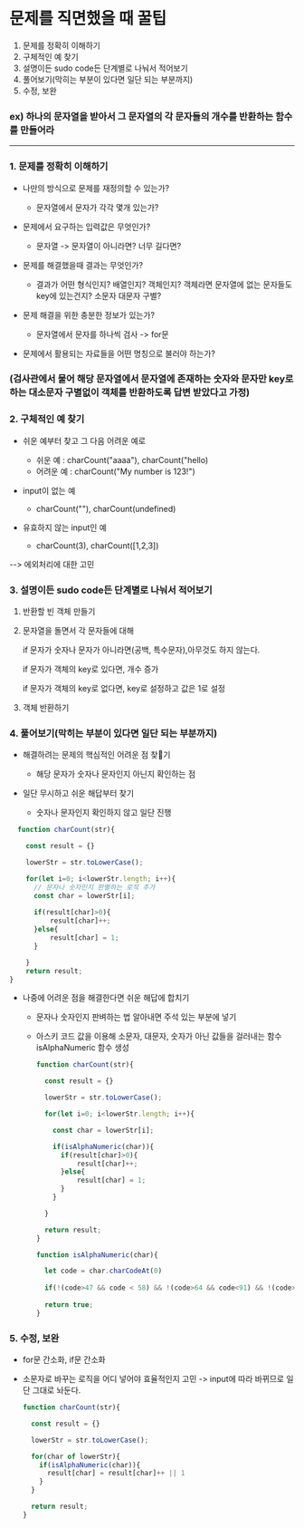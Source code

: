 # 문제를 직면했을 때 꿀팁

  1. 문제를 정확히 이해하기
  2. 구체적인 예 찾기
  3. 설명이든 sudo code든 단계별로 나눠서 적어보기
  4. 풀어보기(막히는 부분이 있다면 일단 되는 부분까지)
  5. 수정, 보완


### ex) 하나의 문자열을 받아서 그 문자열의 각 문자들의 개수를 반환하는 함수를 만들어라

<hr/>

### 1. 문제를 정확히 이해하기

* 나만의 방식으로 문제를 재정의할 수 있는가?
  * 문자열에서 문자가 각각 몇개 있는가?

* 문제에서 요구하는 입력값은 무엇인가?
  * 문자열 -> 문자열이 아니라면? 너무 길다면? 

* 문제를 해결했을때 결과는 무엇인가?
  * 결과가 어떤 형식인지? 배열인지? 객체인지? 객체라면 문자열에 없는 문자들도 key에 있는건지? 소문자 대문자 구별?

* 문제 해결을 위한 충분한 정보가 있는가?
  * 문자열에서 문자를 하나씩 검사 -> for문 

* 문제에서 활용되는 자료들을 어떤 명칭으로 불러야 하는가?

### (검사관에서 물어 해당 문자열에서 문자열에 존재하는 숫자와 문자만 key로 하는 대소문자 구별없이 객체를 반환하도록 답변 받았다고 가정)

### 2. 구체적인 예 찾기

* 쉬운 예부터 찾고 그 다음 어려운 예로
  * 쉬운 예 : charCount("aaaa"), charCount("hello)
  * 어려운 예 : charCount("My number is 123!")

* input이 없는 예
  * charCount(""), charCount(undefined)

* 유효하지 않는 input인 예
  * charCount(3), charCount([1,2,3])

--> 에외처리에 대한 고민

### 3. 설명이든 sudo code든 단계별로 나눠서 적어보기

1. 반환할 빈 객체 만들기

2. 문자열을 돌면서 각 문자들에 대해

    if 문자가 숫자나 문자가 아니라면(공백, 특수문자),아무것도 하지 않는다.
    
    if 문자가 객체의 key로 있다면, 개수 증가

    if 문자가 객체의 key로 없다면, key로 설정하고 값은 1로 설정

3. 객체 반환하기

### 4. 풀어보기(막히는 부분이 있다면 일단 되는 부분까지)

* 해결하려는 문제의 핵심적인 어려운 점 찾기
  * 해당 문자가 숫자나 문자인지 아닌지 확인하는 점

* 일단 무시하고 쉬운 해답부터 찾기
  * 숫자나 문자인지 확인하지 않고 일단 진행 

```javascript
  function charCount(str){

    const result = {}

    lowerStr = str.toLowerCase();

    for(let i=0; i<lowerStr.length; i++){
      // 문자나 숫자인지 판별하는 로직 추가 
      const char = lowerStr[i];
      
      if(result[char]>0){
          result[char]++;
      }else{
          result[char] = 1;
      }

    }
    return result;
}
```

* 나중에 어려운 점을 해결한다면 쉬운 해답에 합치기
  * 문자나 숫자인지 판벼하는 법 알아내면 주석 있는 부분에 넣기

  * 아스키 코드 값을 이용해 소문자, 대문자, 숫자가 아닌 값들을 걸러내는 함수 isAlphaNumeric 함수 생성

    ```javascript
    function charCount(str){

      const result = {}

      lowerStr = str.toLowerCase();

      for(let i=0; i<lowerStr.length; i++){

        const char = lowerStr[i];

        if(isAlphaNumeric(char)){
          if(result[char]>0){
              result[char]++;
          }else{
              result[char] = 1;
          }
        }

      }

      return result;
    }

    function isAlphaNumeric(char){

      let code = char.charCodeAt(0)
      
      if(!(code>47 && code < 58) && !(code>64 && code<91) && !(code>96 && code<123)) return false;
      
      return true;
    }
    ```
  


### 5. 수정, 보완

  * for문 간소화, if문 간소화

  * 소문자로 바꾸는 로직을 어디 넣어야 효율적인지 고민 -> input에 따라 바뀌므로 일단 그대로 놔둔다.

    ```javascript
    function charCount(str){

      const result = {}

      lowerStr = str.toLowerCase();

      for(char of lowerStr){
        if(isAlphaNumeric(char)){
          result[char] = result[char]++ || 1 
        }
      }

      return result;
    }
    ```
  







